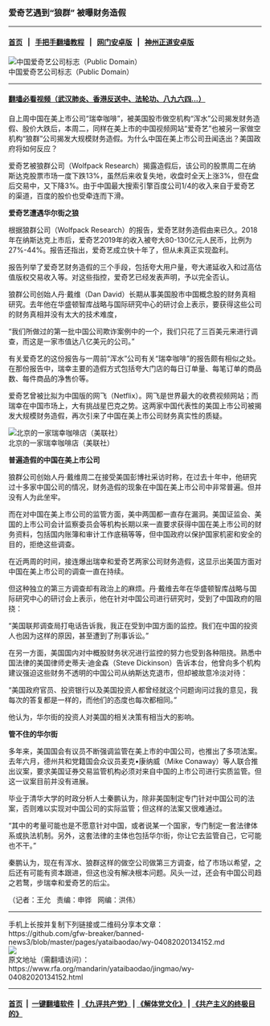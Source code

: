 ### 爱奇艺遇到“狼群”    被曝财务造假
------------------------

#### [首页](https://github.com/gfw-breaker/banned-news3/blob/master/README.md) &nbsp;&nbsp;|&nbsp;&nbsp; [手把手翻墙教程](https://github.com/gfw-breaker/guides/wiki) &nbsp;&nbsp;|&nbsp;&nbsp; [网门安卓版](https://github.com/oGate2/oGate) &nbsp;&nbsp;|&nbsp;&nbsp; [神州正道安卓版](https://github.com/SzzdOgate/update) 



<div id="headerimg">
 <img alt="中国爱奇艺公司标志（Public Domain）" src="https://www.rfa.org/mandarin/yataibaodao/jingmao/wy-04082020134152.html/wy0408.jpg/@@images/1085b521-2204-4460-bfd8-5ce2f3977d79.jpeg" title="中国爱奇艺公司标志（Public Domain）"/>
 <div id="headerimgcontents">
  <div id="headerimgcaption">
   <span>
    中国爱奇艺公司标志（Public Domain）
   </span>
   <!-- zoomattribute -->
  </div>
  <!-- headerimgcaption -->
 </div>
 <!-- headerimagecontents -->
</div>

<hr/>


#### [翻墙必看视频（武汉肺炎、香港反送中、法轮功、八九六四...）](https://github.com/gfw-breaker/banned-news3/blob/master/pages/link3.md)

<div id="storytext">
 <div>
  <div class="slot_header">
  </div>
 </div>
 <p>
  自上周中国在美上市公司“瑞幸咖啡”，被美国股市做空机构“浑水”公司揭发财务造假、股价大跌后，本周二，同样在美上市的中国视频网站“爱奇艺”也被另一家做空机构“狼群”公司揭发大规模财务造假。为什么中国在美上市公司丑闻迭出？美国政府将如何反应？
 </p>
 <p>
  爱奇艺被狼群公司（Wolfpack Research）揭露造假后，该公司的股票周二在纳斯达克股票市场一度下跌13%，虽然后来收复失地，收盘时全天上涨3%，但在盘后交易中，又下降3%。由于中国最大搜索引擎百度公司1/4的收入来自于爱奇艺的渠道，百度的股价也受牵连而下滑。
 </p>
 <p>
 </p>
 <p>
 </p>
 <p>
  <b>
   爱奇艺遭遇华尔街之狼
  </b>
 </p>
 <p>
  根据狼群公司（Wolfpack Research）的报告，爱奇艺财务造假由来已久。2018年在纳斯达克上市后，爱奇艺2019年的收入被夸大80-130亿元人民币，比例为27%-44%。报告还指出，爱奇艺成立快十年了，但从未真正实现盈利。
 </p>
 <p>
  报告列举了爱奇艺财务造假的三个手段，包括夸大用户量，夸大递延收入和过高估值版权交易收入等。对这些指控，爱奇艺已经发表声明，予以完全否认。
 </p>
 <p>
  狼群公司创始人丹·戴维（Dan David）长期从事美国股市中国概念股的财务真相研究。去年他在华盛顿智库战略与国际研究中心的研讨会上表示，要获得这些公司的财务真相并没有太大的技术难度，
 </p>
 <p>
  “我们所做过的第一批中国公司欺诈案例中的一个，我们只花了三百美元来进行调查，而这是一家市值达八亿美元的公司。”
 </p>
 <p>
  有关爱奇艺的这份报告与一周前“浑水”公司有关“瑞幸咖啡”的报告颇有相似之处。在那份报告中，瑞幸主要的造假方式包括夸大门店的每日订单量、每笔订单的商品数、每件商品的净售价等。
 </p>
 <p>
  爱奇艺曾被比拟为中国版的网飞（Netflix）。网飞是世界最大的收费视频网站；而瑞幸在中国市场上，大有挑战星巴克之势。这两家中国代表性的美国上市公司被揭发大规模财务造假，再次引来了中国在美上市公司财务真实性的质疑。
 </p>
 <p>
  <div class="image-inline captioned" style="width:680px;">
   <div style="width:680px;">
    <img alt="北京的一家瑞幸咖啡店（美联社）" src="https://www.rfa.org/mandarin/yataibaodao/jingmao/wy-04082020134152.html/wy0408z.jpg" title="北京的一家瑞幸咖啡店（美联社）"/>
   </div>
   <div class="image-caption">
    <span style="width:680px;">
     北京的一家瑞幸咖啡店（美联社）
    </span>
    <span class="copyright">
    </span>
   </div>
  </div>
 </p>
 <p>
  <b>
   普遍造假的中国在美上市公司
  </b>
 </p>
 <p>
  狼群公司创始人丹·戴维周二在接受美国彭博社采访时称，在过去十年中，他研究过十多家中国公司的情况，财务造假的现象在中国在美上市公司中非常普遍。但并没有人为此坐牢。
 </p>
 <p>
  而在对中国在美上市公司的监管方面，美中两国都一直存在漏洞。美国证监会、美国的上市公司会计监察委员会等机构长期以来一直要求获得中国在美上市公司的财务资料，包括国内账簿和审计工作底稿等等，但中国政府以保护国家机密和安全的目的，拒绝这些调查。
 </p>
 <p>
  在近两周的时间，接连爆出瑞幸和爱奇艺两家公司财务造假，这显示出美国方面对中国在美上市公司的调查一直在持续。
 </p>
 <p>
  但这种独立的第三方调查却有政治上的麻烦。丹·戴维去年在华盛顿智库战略与国际研究中心的研讨会上表示，他在针对中国公司进行研究时，受到了中国政府的阻挠：
 </p>
 <p>
  “美国联邦调查局打电话告诉我，我正在受到中国方面的监控。我们在中国的投资人也因为这样的原因，甚至遭到了刑事诉讼。”
 </p>
 <p>
  在另一方面，美国国内对中概股财务状况进行监控的努力也受到各种阻挠。熟悉中国法律的美国律师史蒂夫·迪金森（Steve Dickinson）告诉本台，他曾向多个机构建议强迫这些财务不透明的中国公司从纳斯达克退市，但却被故意冷淡对待：
 </p>
 <p>
  “美国政府官员、投资银行以及美国投资人都曾经就这个问题询问过我的意见，我每次的答复都是一样的，而他们的态度也每次都相同。”
 </p>
 <p>
  他认为，华尔街的投资人对美国的相关决策有相当大的影响。
 </p>
 <p>
  <b>
   管不住的华尔街
  </b>
 </p>
 <p>
  多年来，美国国会有议员不断强调监管在美上市的中国公司，也推出了多项法案。去年六月，德州共和党籍国会众议员麦克•康纳威（Mike Conaway）等人联合推出议案，要求美国证券交易监管机构必须对来自中国的上市公司进行实质监管。但这一议案目前并没有进展。
 </p>
 <p>
  毕业于清华大学的时政分析人士秦鹏认为，除非美国制定专门针对中国公司的法案，否则难以实现对中国公司的实际监管；但这样的法案又很难通过。
 </p>
 <p>
  “其中的考量可能也是不愿意针对中国，或者说某一个国家，专门制定一套法律体系或执法机制。另外，这套法律的主体也包括华尔街，你让它去监管自己，它可能也不干。”
 </p>
 <p>
  秦鹏认为，现在有浑水、狼群这样的做空公司做第三方调查，给了市场以希望，之后还有可能有资本跟进，但这也没有解决根本问题。风头一过，还会有中国公司趋之若鹜，步瑞幸和爱奇艺的后尘。
 </p>
 <p>
 </p>
 <p>
  （记者：王允   责编：申铧   网编：洪伟）
 </p>
</div>

<hr/>
手机上长按并复制下列链接或二维码分享本文章：<br/>
https://github.com/gfw-breaker/banned-news3/blob/master/pages/yataibaodao/wy-04082020134152.md <br/>
<a href='https://github.com/gfw-breaker/banned-news3/blob/master/pages/yataibaodao/wy-04082020134152.md'><img src='https://github.com/gfw-breaker/banned-news3/blob/master/pages/yataibaodao/wy-04082020134152.md.png'/></a> <br/>
原文地址（需翻墙访问）：https://www.rfa.org/mandarin/yataibaodao/jingmao/wy-04082020134152.html


------------------------
#### [首页](https://github.com/gfw-breaker/banned-news3/blob/master/README.md) &nbsp;|&nbsp; [一键翻墙软件](https://github.com/gfw-breaker/nogfw/blob/master/README.md) &nbsp;| [《九评共产党》](https://github.com/gfw-breaker/9ping.md/blob/master/README.md#九评之一评共产党是什么) | [《解体党文化》](https://github.com/gfw-breaker/jtdwh.md/blob/master/README.md) | [《共产主义的终极目的》](https://github.com/gfw-breaker/gczydzjmd.md/blob/master/README.md)


<img src='http://gfw-breaker.win/banned-news3/pages/yataibaodao/wy-04082020134152.md' width='0px' height='0px'/>